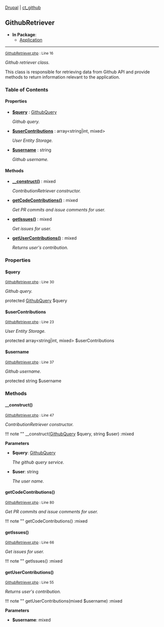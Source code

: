 
[Drupal](../namespaces/drupal.md) | [ct_github](../namespaces/drupal-ct-github.md)

## GithubRetriever


- **In Package**:
    - [Application](../packages/Application.md)
  


---





<small>[GithubRetriever.php](../files/web-modules-custom-ct-github-src-githubretriever.md) : Line 16</small>

*Github retriever class.*


This class is responsible for retrieving data from Github API and
provide methods to return information relevant to the application.






### Table of Contents









#### Properties
- **[$query](../classes/Drupal-ct-github-GithubRetriever.md#query)**
         : [GithubQuery](../classes/Drupal-ct-github-GithubQuery.md)  

  *Github query.*

- **[$userContributions](../classes/Drupal-ct-github-GithubRetriever.md#usercontributions)**
         : array&lt;string|int, mixed&gt;  

  *User Entity Storage.*

- **[$username](../classes/Drupal-ct-github-GithubRetriever.md#username)**
         : string  

  *Github username.*


#### Methods
- **[__construct()](../classes/Drupal-ct-github-GithubRetriever.md#__construct)**
           : mixed

  *ContributionRetriever constructor.*

- **[getCodeContributions()](../classes/Drupal-ct-github-GithubRetriever.md#getcodecontributions)**
           : mixed

  *Get PR commits and issue comments for user.*

- **[getIssues()](../classes/Drupal-ct-github-GithubRetriever.md#getissues)**
           : mixed

  *Get issues for user.*

- **[getUserContributions()](../classes/Drupal-ct-github-GithubRetriever.md#getusercontributions)**
           : mixed

  *Returns user&#039;s contribution.*







### Properties

#### $query

<small>[GithubRetriever.php](../files/web-modules-custom-ct-github-src-githubretriever.md) : Line 30</small>

*Github query.*


protected [GithubQuery](../classes/Drupal-ct-github-GithubQuery.md) $query







#### $userContributions

<small>[GithubRetriever.php](../files/web-modules-custom-ct-github-src-githubretriever.md) : Line 23</small>

*User Entity Storage.*


protected array&lt;string|int, mixed&gt; $userContributions







#### $username

<small>[GithubRetriever.php](../files/web-modules-custom-ct-github-src-githubretriever.md) : Line 37</small>

*Github username.*


protected string $username









### Methods

#### __construct()

<small>[GithubRetriever.php](../files/web-modules-custom-ct-github-src-githubretriever.md) : Line 47</small>

*ContributionRetriever constructor.*

!!! note ""
    __construct([GithubQuery](../classes/Drupal-ct-github-GithubQuery.md) $query, string $user) :mixed




**Parameters**

- **$query**: [GithubQuery](../classes/Drupal-ct-github-GithubQuery.md)

  *The github query service.*

- **$user**: string

  *The user name.*








#### getCodeContributions()

<small>[GithubRetriever.php](../files/web-modules-custom-ct-github-src-githubretriever.md) : Line 80</small>

*Get PR commits and issue comments for user.*

!!! note ""
    getCodeContributions() :mixed











#### getIssues()

<small>[GithubRetriever.php](../files/web-modules-custom-ct-github-src-githubretriever.md) : Line 66</small>

*Get issues for user.*

!!! note ""
    getIssues() :mixed











#### getUserContributions()

<small>[GithubRetriever.php](../files/web-modules-custom-ct-github-src-githubretriever.md) : Line 55</small>

*Returns user&#039;s contribution.*

!!! note ""
    getUserContributions(mixed $username) :mixed




**Parameters**

- **$username**: mixed










